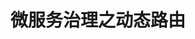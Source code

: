 ---
title: 微服务治理之动态路由
description: 本篇最佳实践讲解Rainbond微服务通信治理的同台路由部分，适用于开发者和应用运维人员。
weight: 20
hidden: true
---
